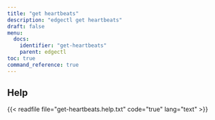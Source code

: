 ```yaml
---
title: "get heartbeats"
description: "edgectl get heartbeats"
draft: false
menu:
  docs:
    identifier: "get-heartbeats"
    parent: edgectl
toc: true
command_reference: true
---
```


## Help

{{< readfile file="get-heartbeats.help.txt" code="true" lang="text" >}}

